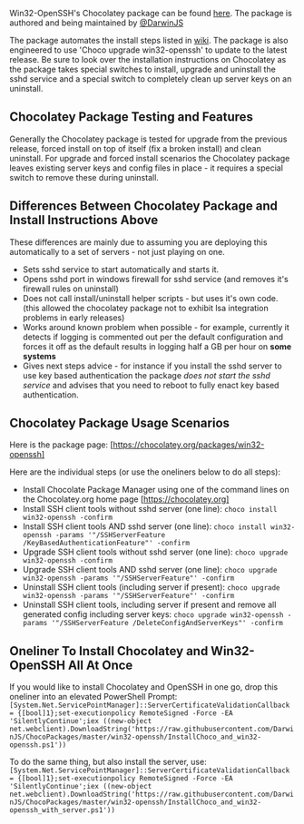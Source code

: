 Win32-OpenSSH's Chocolatey package can be found [here](https://chocolatey.org/packages/win32-openssh). The package is authored and being maintained by [@DarwinJS](https://github.com/DarwinJS) 

The package automates the install steps listed in [wiki](https://github.com/PowerShell/Win32-OpenSSH/wiki/Install-Win32-OpenSSH). The package is also engineered to use 'Choco upgrade win32-openssh' to update to the latest release.
Be sure to look over the installation instructions on Chocolatey as the package takes special switches to install, upgrade and uninstall the sshd service and a special switch to completely clean up server keys on an uninstall.

## Chocolatey Package Testing and Features
Generally the Chocolatey package is tested for upgrade from the previous release, forced install on top of itself (fix a broken install) and clean uninstall.
For upgrade and forced install scenarios the Chocolatey package leaves existing server keys and config files in place - it requires a special switch to remove these during uninstall.

## Differences Between Chocolatey Package and Install Instructions Above
These differences are mainly due to assuming you are deploying this automatically to a set of servers - not just playing on one.
- Sets sshd service to start automatically and starts it.
- Opens sshd port in windows firewall for sshd service (and removes it's firewall rules on uninstall)
- Does not call install/uninstall helper scripts - but uses it's own code. (this allowed the chocolatey package not to exhibit lsa integration problems in early releases)
- Works around known problem when possible - for example, currently it detects if logging is commented out per the default configuration and forces it off as the default results in logging half a GB per hour on **some systems**
- Gives next steps advice - for instance if you install the sshd server to use key based authentication the package *does not start the sshd service* and advises that you need to reboot to fully enact key based authentication.

## Chocolatey Package Usage Scenarios
Here is the package page: [https://chocolatey.org/packages/win32-openssh]

Here are the individual steps (or use the oneliners below to do all steps):
- Install Chocolate Package Manager using one of the command lines on the Chocolatey.org home page [https://chocolatey.org]
- Install SSH client tools without sshd server (one line): `choco install win32-openssh -confirm`
- Install SSH client tools AND sshd server (one line): `choco install win32-openssh -params '"/SSHServerFeature /KeyBasedAuthenticationFeature"' -confirm`
- Upgrade SSH client tools without sshd server (one line): `choco upgrade win32-openssh -confirm`
- Upgrade SSH client tools AND sshd server (one line): `choco upgrade win32-openssh -params '"/SSHServerFeature"' -confirm`
- Uninstall SSH client tools (including server if present): `choco upgrade win32-openssh -params '"/SSHServerFeature"' -confirm`
- Uninstall SSH client tools, including server if present and remove all generated config including server keys: `choco upgrade win32-openssh -params '"/SSHServerFeature /DeleteConfigAndServerKeys"' -confirm`

## Oneliner To Install Chocolatey and Win32-OpenSSH All At Once
If you would like to install Chocolatey and OpenSSH in one go, drop this oneliner into an elevated PowerShell Prompt:
`[System.Net.ServicePointManager]::ServerCertificateValidationCallback = {[bool]1};set-executionpolicy RemoteSigned -Force -EA 'SilentlyContinue';iex ((new-object net.webclient).DownloadString('https://raw.githubusercontent.com/DarwinJS/ChocoPackages/master/win32-openssh/InstallChoco_and_win32-openssh.ps1'))`

To do the same thing, but also install the server, use:
`[System.Net.ServicePointManager]::ServerCertificateValidationCallback = {[bool]1};set-executionpolicy RemoteSigned -Force -EA 'SilentlyContinue';iex ((new-object net.webclient).DownloadString('https://raw.githubusercontent.com/DarwinJS/ChocoPackages/master/win32-openssh/InstallChoco_and_win32-openssh_with_server.ps1'))`

